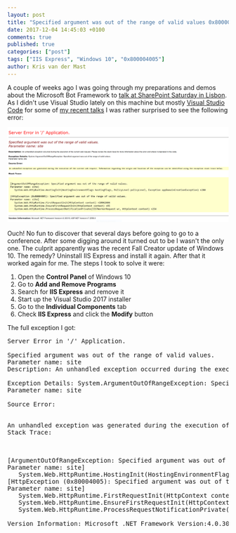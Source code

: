 ```yaml
---
layout: post
title: "Specified argument was out of the range of valid values 0x800004005"
date: 2017-12-04 14:45:03 +0100
comments: true
published: true
categories: ["post"]
tags: ["IIS Express", "Windows 10", "0x800004005"]
author: Kris van der Mast
---
```

A couple of weeks ago I was going through my preparations and demos about the Microsoft Bot Framework to [talk at SharePoint Saturday in Lisbon][1]. As I didn't use Visual Studio lately on this machine but mostly [Visual Studio Code][2] for some of [my recent talks][3] I was rather surprised to see the following error:  

![Specified argument was out of the range of valid values 0x800004005][4]  

Ouch! No fun to discover that several days before going to go to a conference. After some digging around it turned out to be I wasn't the only one. The culprit apparently was the recent Fall Creator update of Windows 10. The remedy? Uninstall IIS Express and install it again. After that it worked again for me. The steps I took to solve it were:  

1. Open the __Control Panel__ of Windows 10
2. Go to __Add and Remove Programs__
3. Search for __IIS Express__ and remove it
4. Start up the Visual Studio 2017 installer
5. Go to the __Individual Components__ tab
6. Check __IIS Express__ and click the __Modify__ button

The full exception I got:  

<pre>
Server Error in '/' Application.

Specified argument was out of the range of valid values.
Parameter name: site 
Description: An unhandled exception occurred during the execution of the current web request. Please review the stack trace for more information about the error and where it originated in the code. 

Exception Details: System.ArgumentOutOfRangeException: Specified argument was out of the range of valid values.
Parameter name: site

Source Error: 


An unhandled exception was generated during the execution of the current web request. Information regarding the origin and location of the exception can be identified using the exception stack trace below. 
Stack Trace: 



[ArgumentOutOfRangeException: Specified argument was out of the range of valid values.
Parameter name: site]
   System.Web.HttpRuntime.HostingInit(HostingEnvironmentFlags hostingFlags, PolicyLevel policyLevel, Exception appDomainCreationException) +280
[HttpException (0x80004005): Specified argument was out of the range of valid values.
Parameter name: site]
   System.Web.HttpRuntime.FirstRequestInit(HttpContext context) +10042604
   System.Web.HttpRuntime.EnsureFirstRequestInit(HttpContext context) +95
   System.Web.HttpRuntime.ProcessRequestNotificationPrivate(IIS7WorkerRequest wr, HttpContext context) +254

Version Information: Microsoft .NET Framework Version:4.0.30319; ASP.NET Version:4.7.2556.0 

</pre>

[1]:http://www.spsevents.org/city/Lisbon/Lisbon2017/schedule
[2]:https://code.visualstudio.com/
[3]:/talks-presentations.html
[4]:/images/0x800004005.PNG